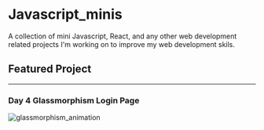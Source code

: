 # Javascript_minis

A collection of mini Javascript, React, and any other web development related projects I'm working on to improve my web development skils.
## Featured Project 
----
### Day 4 Glassmorphism Login Page
![glassmorphism_animation](https://user-images.githubusercontent.com/61564689/160188449-588edbfd-3ad3-473d-a476-ac188659bf06.gif)
